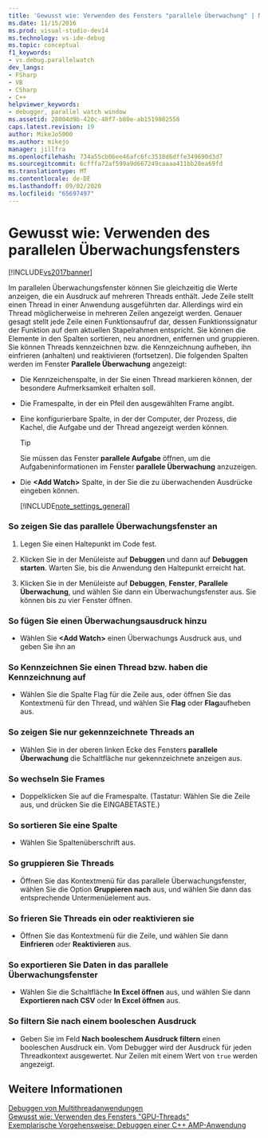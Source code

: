 ```yaml
---
title: 'Gewusst wie: Verwenden des Fensters "parallele Überwachung" | Microsoft-Dokumentation'
ms.date: 11/15/2016
ms.prod: visual-studio-dev14
ms.technology: vs-ide-debug
ms.topic: conceptual
f1_keywords:
- vs.debug.parallelwatch
dev_langs:
- FSharp
- VB
- CSharp
- C++
helpviewer_keywords:
- debugger, parallel watch window
ms.assetid: 28004d9b-420c-48f7-b80e-ab1519802558
caps.latest.revision: 19
author: MikeJo5000
ms.author: mikejo
manager: jillfra
ms.openlocfilehash: 734a55cb06ee46afc6fc3518d6dffe349690d3d7
ms.sourcegitcommit: 6cfffa72af599a9d667249caaaa411bb28ea69fd
ms.translationtype: MT
ms.contentlocale: de-DE
ms.lasthandoff: 09/02/2020
ms.locfileid: "65697497"
---
```

# <a name="how-to-use-the-parallel-watch-window"></a>Gewusst wie: Verwenden des parallelen Überwachungsfensters
[!INCLUDE[vs2017banner](../includes/vs2017banner.md)]

Im parallelen Überwachungsfenster können Sie gleichzeitig die Werte anzeigen, die ein Ausdruck auf mehreren Threads enthält. Jede Zeile stellt einen Thread in einer Anwendung ausgeführten dar. Allerdings wird ein Thread möglicherweise in mehreren Zeilen angezeigt werden. Genauer gesagt stellt jede Zeile einen Funktionsaufruf dar, dessen Funktionssignatur der Funktion auf dem aktuellen Stapelrahmen entspricht. Sie können die Elemente in den Spalten sortieren, neu anordnen, entfernen und gruppieren. Sie können Threads kennzeichnen bzw. die Kennzeichnung aufheben, ihn einfrieren (anhalten) und reaktivieren (fortsetzen). Die folgenden Spalten werden im Fenster **Parallele Überwachung** angezeigt:  
  
- Die Kennzeichenspalte, in der Sie einen Thread markieren können, der besondere Aufmerksamkeit erhalten soll.  
  
- Die Framespalte, in der ein Pfeil den ausgewählten Frame angibt.  
  
- Eine konfigurierbare Spalte, in der der Computer, der Prozess, die Kachel, die Aufgabe und der Thread angezeigt werden können.  
  
  > [!TIP]
  > Sie müssen das Fenster **parallele Aufgabe** öffnen, um die Aufgabeninformationen im Fenster **parallele Überwachung** anzuzeigen.  
  
- Die **\<Add Watch>** Spalte, in der Sie die zu überwachenden Ausdrücke eingeben können.  
  
  [!INCLUDE[note_settings_general](../includes/note-settings-general-md.md)]  
  
### <a name="to-display-the-parallel-watch-window"></a>So zeigen Sie das parallele Überwachungsfenster an  
  
1. Legen Sie einen Haltepunkt im Code fest.  
  
2. Klicken Sie in der Menüleiste auf **Debuggen** und dann auf **Debuggen starten**. Warten Sie, bis die Anwendung den Haltepunkt erreicht hat.  
  
3. Klicken Sie in der Menüleiste auf **Debuggen**, **Fenster**, **Parallele Überwachung**, und wählen Sie dann ein Überwachungsfenster aus. Sie können bis zu vier Fenster öffnen.  
  
### <a name="to-add-a-watch-expression"></a>So fügen Sie einen Überwachungsausdruck hinzu  
  
- Wählen Sie **\<Add Watch>** einen Überwachungs Ausdruck aus, und geben Sie ihn an  
  
### <a name="to-flag-or-unflag-a-thread"></a>So Kennzeichnen Sie einen Thread bzw. haben die Kennzeichnung auf  
  
- Wählen Sie die Spalte Flag für die Zeile aus, oder öffnen Sie das Kontextmenü für den Thread, und wählen Sie **Flag** oder **Flag**aufheben aus.  
  
### <a name="to-display-only-flagged-threads"></a>So zeigen Sie nur gekennzeichnete Threads an  
  
- Wählen Sie in der oberen linken Ecke des Fensters **parallele Überwachung** die Schaltfläche nur gekennzeichnete anzeigen aus.  
  
### <a name="to-switch-frames"></a>So wechseln Sie Frames  
  
- Doppelklicken Sie auf die Framespalte. (Tastatur: Wählen Sie die Zeile aus, und drücken Sie die EINGABETASTE.)  
  
### <a name="to-sort-a-column"></a>So sortieren Sie eine Spalte  
  
- Wählen Sie Spaltenüberschrift aus.  
  
### <a name="to-group-threads"></a>So gruppieren Sie Threads  
  
- Öffnen Sie das Kontextmenü für das parallele Überwachungsfenster, wählen Sie die Option **Gruppieren nach** aus, und wählen Sie dann das entsprechende Untermenüelement aus.  
  
### <a name="to-freeze-or-thaw-threads"></a>So frieren Sie Threads ein oder reaktivieren sie  
  
- Öffnen Sie das Kontextmenü für die Zeile, und wählen Sie dann **Einfrieren** oder **Reaktivieren** aus.  
  
### <a name="to-export-the-data-in-the-parallel-watch-window"></a>So exportieren Sie Daten in das parallele Überwachungsfenster  
  
- Wählen Sie die Schaltfläche **In Excel öffnen** aus, und wählen Sie dann **Exportieren nach CSV** oder **In Excel öffnen** aus.  
  
### <a name="to-filter-by-a-boolean-expression"></a>So filtern Sie nach einem booleschen Ausdruck  
  
- Geben Sie im Feld **Nach booleschem Ausdruck filtern** einen booleschen Ausdruck ein. Vom Debugger wird der Ausdruck für jeden Threadkontext ausgewertet. Nur Zeilen mit einem Wert von `true` werden angezeigt.  
  
## <a name="see-also"></a>Weitere Informationen  
 [Debuggen von Multithreadanwendungen](../debugger/debug-multithreaded-applications-in-visual-studio.md)   
 [Gewusst wie: Verwenden des Fensters "GPU-Threads"](../debugger/how-to-use-the-gpu-threads-window.md)   
 [Exemplarische Vorgehensweise: Debuggen einer C++ AMP-Anwendung](https://msdn.microsoft.com/library/40e92ecc-f6ba-411c-960c-b3047b854fb5)
